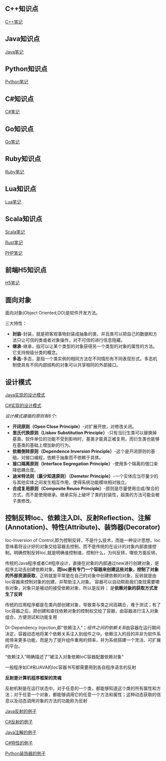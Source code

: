 
## C++知识点

[C++笔记](https://github.com/Peefy/CppInVSCode/tree/master/)

## Java知识点

[Java笔记](https://github.com/Peefy/JavaInVSCode/tree/master/)

## Python知识点

[Python笔记](https://github.com/Peefy/PythonsWithVSCode/blob/master/doc/README_NOTE.md)

## C#知识点

[C#笔记](https://github.com/Peefy/CSharpInVsCode/blob/master/doc/NOTE.md)

## Go知识点

[Go笔记](https://github.com/Peefy/GoInVSCode/blob/master/doc/Note.md)

## Ruby知识点

[Ruby笔记](https://github.com/Peefy/RubyInVSCode/blob/master/doc/NOTE.md)

## Lua知识点

[Lua笔记](https://github.com/Peefy/LuaInVSCode/blob/master/doc/NOTE.md)

## Scala知识点

[Scala笔记](https://github.com/Peefy/ScalaInVSCode/blob/master/doc/NOTE.md)

[Rust笔记](https://github.com/Peefy/RustInVSCode/blob/master/doc/NOTE.md)

[PHP笔记](https://github.com/Peefy/PHPInVSCode/blob/master/doc/NOTE.md)

## 前端H5知识点

[H5笔记](https://github.com/Peefy/H5_CSS_JS_TS_Collection)

## 面向对象

面向对象(Object Oriented,OO)是软件开发方法。

三大特性：

* **封装**-封装，就是把客观事物封装成抽象的类，并且类可以把自己的数据和方法只让可信的类或者对象操作，对不可信的进行信息隐藏。
* **继承**-继承，指可以让某个类型的对象获得另一个类型的对象的属性的方法。它支持按级分类的概念。
* **多态**-多态，是指一个类实例的相同方法在不同情形有不同表现形式。多态机制使具有不同内部结构的对象可以共享相同的外部接口。

## 设计模式

[Java实现的设计模式](https://github.com/Peefy/PeefyCSNotes/blob/master/doc/README_DESIGN_PATTERNS.md)

[C#实现的设计模式](https://peefy.github.io/blog/2018/04/13/CSharp-DesignPatterns/)

*设计模式遵循的原则有6个*:

* **开闭原则（Open Close Principle）**-对扩展开放，对修改关闭。
* **里氏代换原则（Liskov Substitution Principle）**-只有当衍生类可以替换掉基类，软件单位的功能不受到影响时，基类才能真正被复用，而衍生类也能够在基类的基础上增加新的行为。
* **依赖倒转原则（Dependence Inversion Principle）**-这个是开闭原则的基础，对接口编程，依赖于抽象而不依赖于具体。
* **接口隔离原则（Interface Segregation Principle）**-使用多个隔离的借口来降低耦合度。
* **迪米特法则（最少知道原则）（Demeter Principle）**-一个实体应当尽量少的与其他实体之间发生相互作用，使得系统功能模块相对独立。
* **合成复用原则（Composite Reuse Principle）**-原则是尽量使用合成/聚合的方式，而不是使用继承。继承实际上破坏了类的封装性，超类的方法可能会被子类修改。

## 控制反转Ioc、依赖注入DI、反射Reflection、注解(Annotation)、特性(Attribute)、装饰器(Decorator)

Ioc-Inversion of Control,即为控制反转，不是什么技术，而是一种设计思想，Ioc意味着将设计好的对象交给容器去控制，而不是传统的在设计的对象内部直接控制。明确控制反转Ioc,就是明确谁控制谁，控制什么，为何反转，哪些方面反转。

传统的Java程序或者C#程序设计，直接在对象的内部通过new进行创建对象，是程序主动去创建依赖对象，**而Ioc是有专门一个容器来创建这些对象，控制了对象的外部资源获取**，正转就是平常是在自己的对象中创建依赖的对象，反转就是由Ioc容器来控制对象的创建，并帮助注入对象。
容器可以自动帮助我们查找需要哪些对象，对象只是被动的接受依赖对象，所以是反转；
是**依赖对象的获取方式发生了反转**

传统的应用程序都是在类内部创建对象，导致类与类之间高耦合，难于测试；有了Ioc容器之后，把创建和查找依赖对象的控制权交给了容器，由容器进行注入对象组合，方便测试和功能复用

DI-Dependency Injection,即“依赖注入”；*组件之间的依赖关系*由容器在运行期间决定，容器动态地将某个依赖关系注入到组件之中。依赖注入的目的并非为软件系统带来更多功能，而是为了提升组件重用的频率，并为系统搭建一个灵活、可扩展的平台。

“依赖注入”明确描述了“被注入对象依赖IoC容器配置依赖对象”

一般程序如C#和JAVA的Ioc容器书写都需要用到各自程序语言的反射

**反射是计算机程序框架的灵魂**

反射机制是在运行状态中，对于任意的一个类，都能够知道这个类的所有属性和方法；对于任意一个对象，都能够调用它的任意一个方法和属性；这种动态获取的信息以及动态调用对象的方法的功能称为反射

[Java反射的例子](https://github.com/Peefy/JavaInVSCode/blob/master/src/ReflectionDemo.java)

[C#反射的例子](https://github.com/Peefy/CSharpInVsCode/blob/master/Demos/RelectionDemo.cs)

[Java注解的例子](https://github.com/Peefy/JavaInVSCode/blob/master/src/AnnotationDemo.java)

[C#特性的例子](https://github.com/Peefy/CSharpInVsCode/blob/master/Demos/AttributeDemo.cs)

[Python装饰器的例子](https://github.com/Peefy/PythonsWithVSCode/blob/master/decorator.py)

